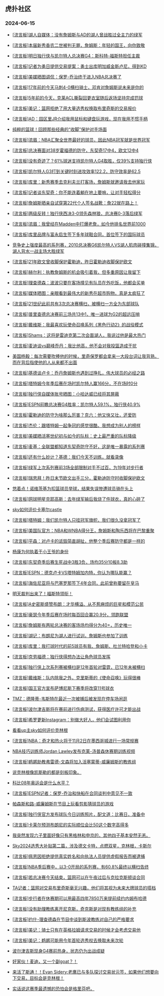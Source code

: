 ## 虎扑社区 
### 2024-06-15

+ [[流言板]湖人自媒体：没有詹姆斯与AD的湖人曾战胜过全主力的绿军](https://bbs.hupu.com/626811739.html)

+ [[流言板]本届新秀香农二世被判无罪，詹姆斯：年轻的国王，向你致敬](https://bbs.hupu.com/626811384.html)

+ [[流言板]明日独行侠与凯尔特人总决赛G4：斯科特-福斯特担任主裁](https://bbs.hupu.com/626812947.html)

+ [[流言板]记者为勇日提供交易提案：勇士出库明加威金斯卢尼，得到KD](https://bbs.hupu.com/626812396.html)

+ [[流言板]美媒晒图调侃：保罗-乔治终于进入NBA总决赛了](https://bbs.hupu.com/626812129.html)

+ [[流言板]17年前的今天马刺4-0横扫骑士，邓肯对詹姆斯说未来是你的](https://bbs.hupu.com/626812093.html)

+ [[流言板]5年前的今天，克莱ACL撕裂回更衣室随后返场坚持完成罚球](https://bbs.hupu.com/626810885.html)

+ [[流言板]美记：篮网拒绝了用大量选秀权换取布里奇斯的交易报价](https://bbs.hupu.com/626812613.html)

+ [[流言板]AD：园区里JR介绍我用鼠标和键盘玩游戏，现在我用不惯手柄](https://bbs.hupu.com/626811134.html)

+ [纯粹的篮球！回顾那些经典的“收脚”保护对手场面](https://bbs.hupu.com/626809719.html)

+ [[流言板]浓眉：NBA汇聚全世界最好的球员，因此NBA冠军就是世界冠军](https://bbs.hupu.com/626813103.html)

+ [[流言板]总决赛面对38岁霍福德的防守，东契奇17中4，欧文12中4](https://bbs.hupu.com/626808297.html)

+ [[流言板]没有奇迹了？61%球迷支持凯尔特人G4取胜，仅39%支持独行侠](https://bbs.hupu.com/626811823.html)

+ [[流言板]凯尔特人G3打到关键时刻进攻效率122.2，防守效率是62.5](https://bbs.hupu.com/626808151.html)

+ [[流言板]库里：新秀赛季去克利夫兰打客场，詹姆斯就邀请我去他家玩](https://bbs.hupu.com/626807436.html)

+ [[流言板]记者谈东契奇：你不能连着躺在地上要哨，让对手轻松得分](https://bbs.hupu.com/626811514.html)

+ [[流言板]詹姆斯晒亲自试穿第22代个人签名战靴：詹22就在路上！](https://bbs.hupu.com/626812693.html)

+ [[流言板]两级反转！独行侠西决3-0领先森林狼，总决赛0-3落后绿军](https://bbs.hupu.com/626811578.html)

+ [[流言板]浓眉：我曾经在Madden中打爆老詹，如今他排名世界前1000](https://bbs.hupu.com/626810571.html)

+ [[流言板]库里品牌与富永启生签下多年球鞋合同，首位签下的国际球员](https://bbs.hupu.com/626812983.html)

+ [竞争史上强度最高的系列赛，2010总决赛G6凯尔特人VS湖人肌肉碰撞集锦，湖人背水一战主场大胜绿军](https://bbs.hupu.com/626807388.html)

+ [[流言板]21年欧文曾收脚保护霍勒迪，昨日霍勒迪收脚保护欧文](https://bbs.hupu.com/626806743.html)

+ [[流言板]赫尔利：执教詹姆斯的机会吸引着我，但多重原因让我留下](https://bbs.hupu.com/626809708.html)

+ [[流言板]理查德森：波波只要在客场撞见有队员在外吃饭，他都会买单](https://bbs.hupu.com/626812590.html)

+ [[流言板]媒体晒图：亲眼看到最伟大的新秀在超市购物，真是太疯狂了](https://bbs.hupu.com/626811549.html)

+ [[流言板]21世纪此前共有3次总决赛横扫，被横扫一方全为东部球队](https://bbs.hupu.com/626811696.html)

+ [[流言板]普里查德总决赛前三场共13中1，唯一进球为G2的超远压哨](https://bbs.hupu.com/626809085.html)

+ [[流言板]戴维斯：我最喜欢玩使命召唤系列《黑色行动2》的战役模式](https://bbs.hupu.com/626809840.html)

+ [[流言板]Shams：这将是雷迪克第二次会面湖人，我说过他是最大热门](https://bbs.hupu.com/626806871.html)

+ [[流言板]麦迪谈vs巅峰乔丹：我比他高，他不会对我投篮造成干扰](https://bbs.hupu.com/626810875.html)

+ [美国杨毅：每次需要吹捧他的时候，里奇保罗都会拿来一大段台词让我背熟，而在背后指使他的人从来都不出面](https://bbs.hupu.com/626806644.html)

+ [[流言板]基德谈卢卡：乔丹詹姆斯也遇到过挣扎，伟大球员的必经之路](https://bbs.hupu.com/626805779.html)

+ [[流言板]塔特姆今年季后赛在场时凯尔特人赢166分，不在场时0分](https://bbs.hupu.com/626805382.html)

+ [[流言板]独行侠自媒体账号晒图：小哈达威已经将其屏蔽](https://bbs.hupu.com/626806901.html)

+ [[流言板]ESPN前瞻总决赛G4胜率：凯尔特人59.1%，独行侠40.9%](https://bbs.hupu.com/626811624.html)

+ [[流言板]霍勒迪的防守为啥那么厉害？克六：他又快又壮，还爱防](https://bbs.hupu.com/626812763.html)

+ [[流言板]杰伦：跟塔特姆一起争冠的感觉很酷，我想成为别人的榜样](https://bbs.hupu.com/626810650.html)

+ [[流言板]美媒晒活塞世纪初与如今的队标：史上最严重的队标降级](https://bbs.hupu.com/626812439.html)

+ [[流言板]麦基：全联盟都知道东契奇防守不好，这是唯一暴露的系列赛](https://bbs.hupu.com/626805259.html)

+ [[流言板]还有什么妙计？基德：我们今天不训练，就看录像](https://bbs.hupu.com/626805581.html)

+ [[流言板]绿军上次系列赛前3场全部限制对手不过百，为19年对步行者](https://bbs.hupu.com/626812266.html)

+ [[流言板]瑞思拜！昨日末节欧文出手三分，霍勒迪防守时收脚保护欧文](https://bbs.hupu.com/626804220.html)

+ [悠着点！诺维茨基为扣篮球员举球，结果失误惨遭球员骑在头上](https://bbs.hupu.com/626805060.html)

+ [[流言板]网球明星克耶高斯：去年绿军输后我烧了件球衣，真的心碎了](https://bbs.hupu.com/626812839.html)

+ [sky如何评价卡塞尔castle](https://bbs.hupu.com/626810861.html)

+ [[流言板]塔特姆：我们凯尔特人只挂冠军旗帜，我们很久没拿冠军了](https://bbs.hupu.com/626806417.html)

+ [[流言板]美国队官方：NBA和WNBA得分王，詹姆斯和陶乐西将在巴黎重聚](https://bbs.hupu.com/626805840.html)

+ [[流言板]平森：对卢卡的诋毁简直胡扯，他整个季后赛防守都是一样的](https://bbs.hupu.com/626813236.html)

+ [杨康为何执着于小王爷的身份](https://bbs.hupu.com/626806088.html)

+ [[流言板]东契奇季后赛生死战中3胜3负，场均35分10板8.3助](https://bbs.hupu.com/626812925.html)

+ [[流言板]ESPN：德克卢卡VS塔特姆加内特，你认为哪队能赢？](https://bbs.hupu.com/626813283.html)

+ [[流言板]海佐尼亚将与巴塞罗那签下4年合同，此前曾称要留在皇马](https://bbs.hupu.com/626812718.html)

+ [明天裁判出来了！福斯特领衔！](https://bbs.hupu.com/626812336.html)

+ [[流言板]A史密斯盛赞布朗：才华横溢、从不惹麻烦的巨星和模范公民](https://bbs.hupu.com/626813087.html)

+ [[流言板]豪瑟今年季后赛在场时每百回合赢20.9分，领跑联盟](https://bbs.hupu.com/626805285.html)

+ [[流言板]詹姆斯有两轮总决赛的客场场均得分为40+，历史唯一](https://bbs.hupu.com/626804484.html)

+ [[流言板]湖记：布朗尼为湖人进行试训，詹姆斯也参加了训练](https://bbs.hupu.com/626804681.html)

+ [[流言板]库里：我打球时代的前5球员有我、詹姆斯、杜兰特哈登和小卡](https://bbs.hupu.com/626803019.html)

+ [[流言板]克劳福德：独行侠得想办法让角色球员发挥](https://bbs.hupu.com/626812354.html)

+ [[流言板]独行侠上次系列赛被横扫是12年首轮对雷霆，已12年未被横扫](https://bbs.hupu.com/626811946.html)

+ [[流言板]戴维斯：队内除我之外，克里斯蒂的《使命召唤》玩得很棒](https://bbs.hupu.com/626810763.html)

+ [[流言板]国王官方宣布萨博尼斯下赛季将改穿11号球衣](https://bbs.hupu.com/626813956.html)

+ [TMZ：德隆蒂-韦斯特在最近一次被捕后被发现在停车场闲逛](https://bbs.hupu.com/626814157.html)

+ [[流言板]波尔津吉斯将在赛前进行伤病测试，获得医疗许可才能出战](https://bbs.hupu.com/626813687.html)

+ [[流言板]希罗更新Instagram：别做大好人，他们会试图利用你](https://bbs.hupu.com/626814108.html)

+ [看看up主sky如何评价克林根](https://bbs.hupu.com/626810583.html)

+ [[流言板]NBA：奇才和热火将于11月2日在墨西哥城进行一场常规赛](https://bbs.hupu.com/626814002.html)

+ [NBA技巧训练师Jordan Lawley发布克莱-汤普森休赛期训练视频](https://bbs.hupu.com/626814268.html)

+ [[流言板]鹈鹕助教弗雷德-文森将加入活塞蒙蒂-威廉姆斯的教练组](https://bbs.hupu.com/626814189.html)

+ [说克林根像凯斯勒的都是刻板印象。](https://bbs.hupu.com/626812903.html)

+ [科比08年奥运会是什么水平？](https://bbs.hupu.com/626813418.html)

+ [[流言板]ESPN记者：保罗-乔治和快船在合同谈判中意见不一致](https://bbs.hupu.com/626814666.html)

+ [帕森斯和路-威廉姆斯在节目上玩看剪影猜球员的游戏](https://bbs.hupu.com/626814415.html)

+ [[流言板]独行侠官方发布球队今日训练照片，配文道：比赛日，准备中](https://bbs.hupu.com/626814818.html)

+ [[流言板]卡莱尔预测布朗尼的实际顺位会比50这个数字高得多](https://bbs.hupu.com/626814869.html)

+ [我突然发现六子里面好像只有黑格林和申京的，其他四子基本安然无恙。](https://bbs.hupu.com/626809019.html)

+ [Sky2024选秀大补贴第二篇，涉及德文卡特，点燃双星，克林根，卡斯尔](https://bbs.hupu.com/626812306.html)

+ [[流言板]佩恩因拒绝提供真实姓名和向执法人员提供虚假报告而被逮捕](https://bbs.hupu.com/626815002.html)

+ [[流言板]NBA季后赛中，以3-0开局的系列赛，有60.8%最终以横扫告终](https://bbs.hupu.com/626815015.html)

+ [[流言板]若总决赛今天结束，篮网可以在午夜过后与克拉克斯顿谈合同](https://bbs.hupu.com/626815027.html)

+ [TA记者：篮网对交易布里奇斯毫无兴趣，他们将其视为未来大牌球员的搭档](https://bbs.hupu.com/626812777.html)

+ [[流言板]步行者在休赛期可以用最高四年7850万来提前续约内姆布哈德](https://bbs.hupu.com/626815144.html)

+ [[流言板]没有助理教练离开尼克斯，奇克斯是对现有教练组的补充](https://bbs.hupu.com/626815109.html)

+ [[流言板]约什-理查德森在节目中谈到斯波教练对自己的严格要求](https://bbs.hupu.com/626815092.html)

+ [[流言板]美记：骑士只有在英格拉姆请求交易的时候才会考虑交易他](https://bbs.hupu.com/626815357.html)

+ [[流言板]美记：鹈鹕可能用今年首轮选秀权去换取未来次轮](https://bbs.hupu.com/626815317.html)

+ [波尔津吉斯现身G4赛前热身，状态仍为出战成疑](https://bbs.hupu.com/626815313.html)

+ [好家伙！麦迪，又一个副goat？！](https://bbs.hupu.com/626815330.html)

+ [来活了斯通！！Evan Sidery:老鹰已与多队探讨交易状元签，如果他们想要向下交易，目标会是克林根！](https://bbs.hupu.com/626815340.html)

+ [实话说这赛季最遗憾的恐怕会是格里芬吧，](https://bbs.hupu.com/626815094.html)


